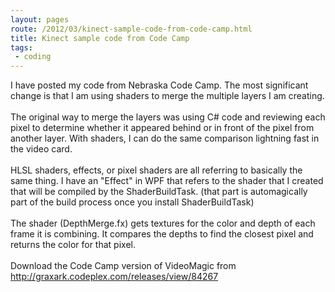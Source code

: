 ```yaml
---
layout: pages
route: /2012/03/kinect-sample-code-from-code-camp.html
title: Kinect sample code from Code Camp
tags:
 - coding
---
```

I have posted my code from Nebraska Code Camp.  The most significant change is that I am using shaders to merge the multiple layers I am creating.<br />
<br />
The original way to merge the layers was using C# code and reviewing each pixel to determine whether it appeared behind or in front of the pixel from another layer.  With shaders, I can do the same comparison lightning fast in the video card.<br />
<br />
HLSL shaders, effects, or pixel shaders are all referring to basically the same thing.  I have an "Effect" in WPF that refers to the shader that I created that will be compiled by the ShaderBuildTask.  (that part is automagically part of the build process once you install ShaderBuildTask)<br />
<br />
The shader (DepthMerge.fx) gets textures for the color and depth of each frame it is combining.  It compares the depths to find the closest pixel and returns the color for that pixel.<br />
<br />
Download the Code Camp version of VideoMagic from <a href="http://graxark.codeplex.com/releases/view/84267">http://graxark.codeplex.com/releases/view/84267</a>
